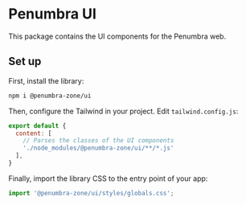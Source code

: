 # Penumbra UI

This package contains the UI components for the Penumbra web.

## Set up

First, install the library:

```bash
npm i @penumbra-zone/ui
```

Then, configure the Tailwind in your project. Edit `tailwind.config.js`:

```js
export default {
  content: [
    // Parses the classes of the UI components 
    './node_modules/@penumbra-zone/ui/**/*.js'
  ],
}
```

Finally, import the library CSS to the entry point of your app:

```js
import '@penumbra-zone/ui/styles/globals.css';
```
